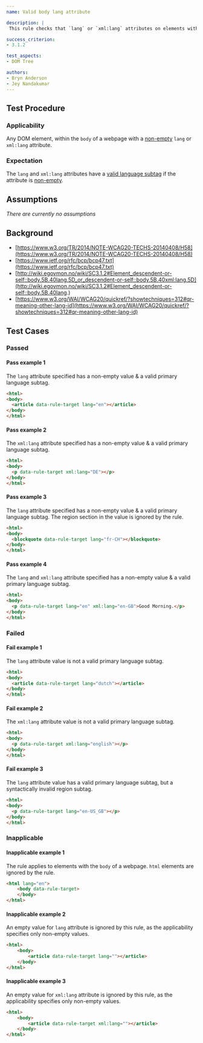 ```yaml
---
name: Valid body lang attribute

description: |
 This rule checks that `lang` or `xml:lang` attributes on elements within the `body` of a web page has a valid language subtag.

success_criterion:
- 3.1.2

test_aspects:
- DOM Tree

authors:
- Bryn Anderson
- Jey Nandakumar
---
```


## Test Procedure

### Applicability

Any DOM element, within the `body` of a webpage with a [non-empty](#non-empty) `lang` or `xml:lang` attribute.

### Expectation

The `lang` and `xml:lang` attributes have a [valid language subtag](#valid-language-subtag) if the attribute is [non-empty](#non-empty).

## Assumptions

*There are currently no assumptions*

## Background

- [https://www.w3.org/TR/2014/NOTE-WCAG20-TECHS-20140408/H58](https://www.w3.org/TR/2014/NOTE-WCAG20-TECHS-20140408/H58)
- [https://www.ietf.org/rfc/bcp/bcp47.txt](https://www.ietf.org/rfc/bcp/bcp47.txt)
- [http://wiki.egovmon.no/wiki/SC3.1.2#Element_descendent-or-self::body.5B.40lang.5D_or_descendent-or-self::body.5B.40xml:lang.5D](http://wiki.egovmon.no/wiki/SC3.1.2#Element_descendent-or-self::body.5B.40lang.)
- [https://www.w3.org/WAI/WCAG20/quickref/?showtechniques=312#qr-meaning-other-lang-id](https://www.w3.org/WAI/WCAG20/quickref/?showtechniques=312#qr-meaning-other-lang-id)

## Test Cases

### Passed

#### Pass example 1

The `lang` attribute specified has a non-empty value & a valid primary language subtag.

```html
<html>
<body> 
  <article data-rule-target lang="en"></article>
</body>
</html>
```

#### Pass example 2

The `xml:lang` attribute specified has a non-empty value & a valid primary language subtag.

```html
<html>
<body>
  <p data-rule-target xml:lang="DE"></p>
</body>
</html>
```

#### Pass example 3

The `lang` attribute specified has a non-empty value & a valid primary language subtag. The region section in the value is ignored by the rule.

```html
<html>
<body>
  <blockquote data-rule-target lang="fr-CH"></blockquote>
</body>
</html>
```

#### Pass example 4

The `lang` and `xml:lang` attribute specified has a non-empty value & a valid primary language subtag.

```html
<html>
<body>
  <p data-rule-target lang="en" xml:lang="en-GB">Good Morning.</p>
</body>
</html>
```

### Failed

#### Fail example 1

The `lang` attribute value is not a valid primary language subtag.

```html
<html>
<body>
  <article data-rule-target lang="dutch"></article>
</body>
</html>
```

#### Fail example 2

The `xml:lang` attribute value is not a valid primary language subtag.

```html
<html>
<body>
  <p data-rule-target xml:lang="english"></p>
</body>
</html>
```

#### Fail example 3

The `lang` attribute value has a valid primary language subtag, but a syntactically invalid region subtag.

```html
<html>
<body>
  <p data-rule-target lang="en-US_GB"></p>
</body>
</html>
```

### Inapplicable

#### Inapplicable example 1


The rule applies to elements with the `body` of a webpage. `html` elements are ignored by the rule.

```html
<html lang="en">
	<body data-rule-target>
	</body>
</html>
```

#### Inapplicable example 2

An empty value for `lang` attribute is ignored by this rule, as the applicability specifies only non-empty values.

```html
<html>
	<body>
		<article data-rule-target lang=""></article>
	</body>
</html>
```

#### Inapplicable example 3

An empty value for `xml:lang` attribute is ignored by this rule, as the applicability specifies only non-empty values.

```html
<html>
	<body>
		<article data-rule-target xml:lang=""></article>
	</body>
</html>
```